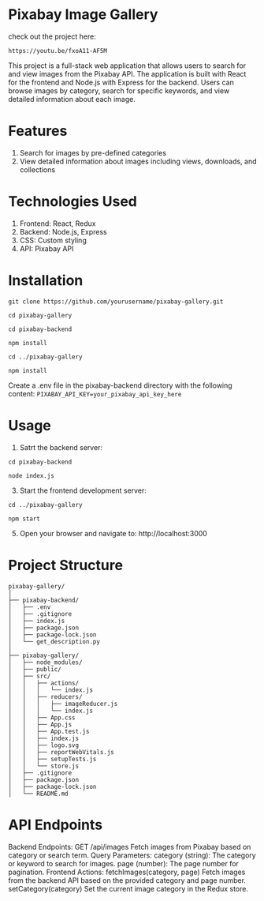 # Pixabay Image Gallery

check out the project here:

```https://youtu.be/fxoA11-AF5M```

This project is a full-stack web application that allows users to search for and view images from the Pixabay API. The application is built with React for the frontend and Node.js with Express for the backend. Users can browse images by category, search for specific keywords, and view detailed information about each image.

# Features
1. Search for images by pre-defined categories
2. View detailed information about images including views, downloads, and collections

# Technologies Used
1. Frontend: React, Redux
2. Backend: Node.js, Express
3. CSS: Custom styling
4. API: Pixabay API


# Installation
```git clone https://github.com/yourusername/pixabay-gallery.git```

```cd pixabay-gallery```

```cd pixabay-backend```

```npm install```

```cd ../pixabay-gallery```

```npm install```

Create a .env file in the pixabay-backend directory with the following content:
```PIXABAY_API_KEY=your_pixabay_api_key_here```

# Usage
1. Satrt the backend server:
   
```cd pixabay-backend```

```node index.js```

3. Start the frontend development server:
   
```cd ../pixabay-gallery```

```npm start```

5. Open your browser and navigate to: http://localhost:3000

# Project Structure
```
pixabay-gallery/
│
├── pixabay-backend/
│   ├── .env
│   ├── .gitignore
│   ├── index.js
│   ├── package.json
│   ├── package-lock.json
│   └── get_description.py
│
├── pixabay-gallery/
│   ├── node_modules/
│   ├── public/
│   ├── src/
│   │   ├── actions/
│   │   │   └── index.js
│   │   ├── reducers/
│   │   │   ├── imageReducer.js
│   │   │   └── index.js
│   │   ├── App.css
│   │   ├── App.js
│   │   ├── App.test.js
│   │   ├── index.js
│   │   ├── logo.svg
│   │   ├── reportWebVitals.js
│   │   ├── setupTests.js
│   │   └── store.js
│   ├── .gitignore
│   ├── package.json
│   ├── package-lock.json
│   └── README.md
```

# API Endpoints
Backend Endpoints:
  GET /api/images
  Fetch images from Pixabay based on category or search term.
  Query Parameters:
    category (string): The category or keyword to search for images.
    page (number): The page number for pagination.
Frontend Actions:
fetchImages(category, page)
  Fetch images from the backend API based on the provided category and page number.
setCategory(category)
  Set the current image category in the Redux store.


